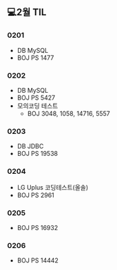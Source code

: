 ## 💻2월 TIL

### 0201
* DB MySQL
* BOJ PS 1477 

### 0202
* DB MySQL
* BOJ PS 5427
* 모의코딩 테스트
    * BOJ 3048, 1058, 14716, 5557

### 0203
* DB JDBC
* BOJ PS 19538

### 0204
* LG Uplus 코딩테스트(올솔)
* BOJ PS 2961

### 0205
* BOJ PS 16932

### 0206
* BOJ PS 14442